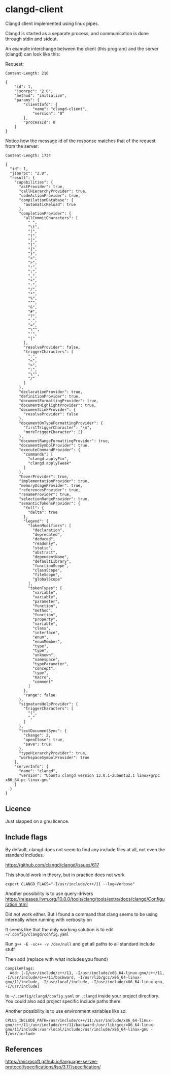 # clangd-client

Clangd client implemented using linux pipes.

Clangd is started as a separate process, and communication is done through
stdin and stdout.


An example interchange between the client (this program) and the server (clangd)
can look like this:

Request:
```http
Content-Length: 210

{
    "id": 1,
    "jsonrpc": "2.0",
    "method": "initialize",
    "params": {
        "clientInfo": {
            "name": "clangd-client",
            "version": "0"
        },
        "processId": 0
    }
}
```

Notice how the message id of the response matches that of the request from the
server:
```http
Content-Length: 1734

{
  "id": 1,
  "jsonrpc": "2.0",
  "result": {
    "capabilities": {
      "astProvider": true,
      "callHierarchyProvider": true,
      "codeActionProvider": true,
      "compilationDatabase": {
        "automaticReload": true
      },
      "completionProvider": {
        "allCommitCharacters": [
          " ",
          "\t",
          "(",
          ")",
          "[",
          "]",
          "{",
          "}",
          "<",
          ">",
          ":",
          ";",
          ",",
          "+",
          "-",
          "/",
          "*",
          "%",
          "^",
          "&",
          "#",
          "?",
          ".",
          "=",
          "\"",
          "'",
          "|"
        ],
        "resolveProvider": false,
        "triggerCharacters": [
          ".",
          "<",
          ">",
          ":",
          "\"",
          "/"
        ]
      },
      "declarationProvider": true,
      "definitionProvider": true,
      "documentFormattingProvider": true,
      "documentHighlightProvider": true,
      "documentLinkProvider": {
        "resolveProvider": false
      },
      "documentOnTypeFormattingProvider": {
        "firstTriggerCharacter": "\n",
        "moreTriggerCharacter": []
      },
      "documentRangeFormattingProvider": true,
      "documentSymbolProvider": true,
      "executeCommandProvider": {
        "commands": [
          "clangd.applyFix",
          "clangd.applyTweak"
        ]
      },
      "hoverProvider": true,
      "implementationProvider": true,
      "memoryUsageProvider": true,
      "referencesProvider": true,
      "renameProvider": true,
      "selectionRangeProvider": true,
      "semanticTokensProvider": {
        "full": {
          "delta": true
        },
        "legend": {
          "tokenModifiers": [
            "declaration",
            "deprecated",
            "deduced",
            "readonly",
            "static",
            "abstract",
            "dependentName",
            "defaultLibrary",
            "functionScope",
            "classScope",
            "fileScope",
            "globalScope"
          ],
          "tokenTypes": [
            "variable",
            "variable",
            "parameter",
            "function",
            "method",
            "function",
            "property",
            "variable",
            "class",
            "interface",
            "enum",
            "enumMember",
            "type",
            "type",
            "unknown",
            "namespace",
            "typeParameter",
            "concept",
            "type",
            "macro",
            "comment"
          ]
        },
        "range": false
      },
      "signatureHelpProvider": {
        "triggerCharacters": [
          "(",
          ","
        ]
      },
      "textDocumentSync": {
        "change": 2,
        "openClose": true,
        "save": true
      },
      "typeHierarchyProvider": true,
      "workspaceSymbolProvider": true
    },
    "serverInfo": {
      "name": "clangd",
      "version": "Ubuntu clangd version 13.0.1-2ubuntu2.1 linux+grpc x86_64-pc-linux-gnu"
    }
  }
}
```


## Licence

Just slapped on a gnu licence.

## Include flags

By default, clangd does not seem to find any include files at all, not even
the standard includes.

https://github.com/clangd/clangd/issues/617

This should work in theory, but in practice does not work
```
export CLANGD_FLAGS="-I/usr/include/c++/11 --log=Verbose"
```

Another possibility is to use query-drivers
https://releases.llvm.org/10.0.0/tools/clang/tools/extra/docs/clangd/Configuration.html

Did not work either. But I found a command that clang seems to be using
internally when running with verbosity on

It seems like that the only working solution is to edit `~/.config/clangd/config.yaml`

Run `g++ -E -xc++ -v /dev/null` and get all paths to all standard include stuff

Then add (replace with what includes you found)
```
CompileFlags:
  Add: [-I/usr/include/c++/11, -I/usr/include/x86_64-linux-gnu/c++/11, -I/usr/include/c++/11/backward, -I/usr/lib/gcc/x86_64-linux-gnu/11/include, -I/usr/local/include, -I/usr/include/x86_64-linux-gnu, -I/usr/include]
```

to `~/.config/clangd/config.yaml` or `.clangd` inside your project directiory.
You could also add project specific include paths there.


Another possibility is to use environment variables like so:

```
CPLUS_INCLUDE_PATH=/usr/include/c++/11:/usr/include/x86_64-linux-gnu/c++/11:/usr/include/c++/11/backward:/usr/lib/gcc/x86_64-linux-gnu/11/include:/usr/local/include:/usr/include/x86_64-linux-gnu -I/usr/include
```

## References
https://microsoft.github.io/language-server-protocol/specifications/lsp/3.17/specification/
